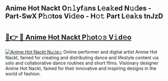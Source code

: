 ## Anime Hot Nackt O𝚗𝚕yf𝚊ns L𝚎a𝚔ed N𝚞𝚍es - Part-SwX P𝚑𝚘tos Vi𝚍𝚎o - H𝚘𝚝 Part L𝚎a𝚔s tnJzD

# <h2><a href="http://kf1fic.oniu.top/?m=Anime+Hot+Nackt">🔗👉 🔴 Anime Hot Nackt P𝚑ot𝚘𝚜 V𝚒d𝚎o</a></h2>

[![Anime Hot Nackt Nu𝚍e𝚜](https://i.imgur.com/0qMVB7G.gif)](http://kf1fic.oniu.top/?m=Anime+Hot+Nackt)
Online performer and digital artist Anime Hot Nackt, famed for creating and distributing dance and lifestyle content via solo and collaborative dance routines and short films. Visionary designer Anime Hot Nackt, famed for their innovative and inspiring designs in the world of fashion.  

